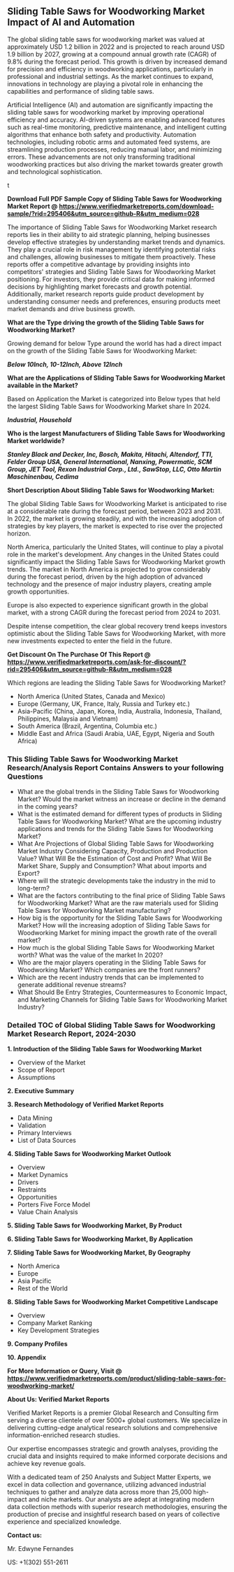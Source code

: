 <h2>Sliding Table Saws for Woodworking Market Impact of AI and Automation</h2><p>The global sliding table saws for woodworking market was valued at approximately USD 1.2 billion in 2022 and is projected to reach around USD 1.9 billion by 2027, growing at a compound annual growth rate (CAGR) of 9.8% during the forecast period. This growth is driven by increased demand for precision and efficiency in woodworking applications, particularly in professional and industrial settings. As the market continues to expand, innovations in technology are playing a pivotal role in enhancing the capabilities and performance of sliding table saws.</p><p>Artificial Intelligence (AI) and automation are significantly impacting the sliding table saws for woodworking market by improving operational efficiency and accuracy. AI-driven systems are enabling advanced features such as real-time monitoring, predictive maintenance, and intelligent cutting algorithms that enhance both safety and productivity. Automation technologies, including robotic arms and automated feed systems, are streamlining production processes, reducing manual labor, and minimizing errors. These advancements are not only transforming traditional woodworking practices but also driving the market towards greater growth and technological sophistication.</p>t</p><p id="" class=""><strong>Download Full PDF Sample Copy of Sliding Table Saws for Woodworking Market Report @ <a href="https://www.verifiedmarketreports.com/download-sample/?rid=295406&utm_source=github-R&utm_medium=028" target="_blank">https://www.verifiedmarketreports.com/download-sample/?rid=295406&utm_source=github-R&utm_medium=028</a></strong></p><p>The importance of&nbsp;Sliding Table Saws for Woodworking Market research reports lies in their ability to aid strategic planning, helping businesses develop effective strategies by understanding market trends and dynamics. They play a crucial role in risk management by identifying potential risks and challenges, allowing businesses to mitigate them proactively. These reports offer a competitive advantage by providing insights into competitors' strategies and Sliding Table Saws for Woodworking Market positioning. For investors, they provide critical data for making informed decisions by highlighting market forecasts and growth potential. Additionally, market research reports guide product development by understanding consumer needs and preferences, ensuring products meet market demands and drive business growth.</p><p><strong>What are the&nbsp;Type driving the growth of the Sliding Table Saws for Woodworking Market?</strong></p><p id="" class="">Growing demand for below Type around the world has had a direct impact on the growth of the Sliding Table Saws for Woodworking Market:</p><em><strong>Below 10Inch, 10-12Inch, Above 12Inch</strong></em></p><strong>What are the&nbsp;Applications&nbsp;of Sliding Table Saws for Woodworking Market available in the Market?</strong></p><p id="" class="">Based on Application the Market is categorized into Below types that held the largest Sliding Table Saws for Woodworking Market share In 2024.</p><em><strong>Industrial, Household</strong></em></p><strong>Who is the largest Manufacturers of Sliding Table Saws for Woodworking Market worldwide?</strong></p><p><em><strong>Stanley Black and Decker, Inc, Bosch, Makita, Hitachi, Altendorf, TTI, Felder Group USA, General International, Nanxing, Powermatic, SCM Group, JET Tool, Rexon Industrial Corp., Ltd., SawStop, LLC, Otto Martin Maschinenbau, Cedima</strong></em></p><p id="" class=""><strong>Short Description About Sliding Table Saws for Woodworking Market:</strong></p><p>The global Sliding Table Saws for Woodworking Market is anticipated to rise at a considerable rate during the forecast period, between 2023 and 2031. In 2022, the market is growing steadily, and with the increasing adoption of strategies by key players, the market is expected to rise over the projected horizon.</p><p>North America, particularly the United States, will continue to play a pivotal role in the market's development. Any changes in the United States could significantly impact the Sliding Table Saws for Woodworking Market growth trends. The market in North America is projected to grow considerably during the forecast period, driven by the high adoption of advanced technology and the presence of major industry players, creating ample growth opportunities.</p><p>Europe is also expected to experience significant growth in the global market, with a strong CAGR during the forecast period from 2024 to 2031.</p><p>Despite intense competition, the clear global recovery trend keeps investors optimistic about the Sliding Table Saws for Woodworking Market, with more new investments expected to enter the field in the future.</p><p id="" class=""><strong>Get Discount On The Purchase Of This Report @ <a href="https://www.verifiedmarketreports.com/ask-for-discount/?rid=295406&utm_source=github-R&utm_medium=028" target="_blank">https://www.verifiedmarketreports.com/ask-for-discount/?rid=295406&utm_source=github-R&utm_medium=028</a></strong></p>Which regions are leading the Sliding Table Saws for Woodworking Market?</p><ul><li>North America (United States, Canada and Mexico)</li><li>Europe (Germany, UK, France, Italy, Russia and Turkey etc.)</li><li>Asia-Pacific (China, Japan, Korea, India, Australia, Indonesia, Thailand, Philippines, Malaysia and Vietnam)</li><li>South America (Brazil, Argentina, Columbia etc.)</li><li>Middle East and Africa (Saudi Arabia, UAE, Egypt, Nigeria and South Africa)</li></ul><h3 id="" class="">This Sliding Table Saws for Woodworking Market Research/Analysis Report Contains Answers to your following Questions</h3><ul><li>What are the global trends in the Sliding Table Saws for Woodworking Market? Would the market witness an increase or decline in the demand in the coming years?</li><li>What is the estimated demand for different types of products in Sliding Table Saws for Woodworking Market? What are the upcoming industry applications and trends for the Sliding Table Saws for Woodworking Market?</li><li>What Are Projections of Global Sliding Table Saws for Woodworking Market Industry Considering Capacity, Production and Production Value? What Will Be the Estimation of Cost and Profit? What Will Be Market Share, Supply and Consumption? What about imports and Export?</li><li>Where will the strategic developments take the industry in the mid to long-term?</li><li>What are the factors contributing to the final price of Sliding Table Saws for Woodworking Market? What are the raw materials used for Sliding Table Saws for Woodworking Market manufacturing?</li><li>How big is the opportunity for the Sliding Table Saws for Woodworking Market? How will the increasing adoption of Sliding Table Saws for Woodworking Market for mining impact the growth rate of the overall market?</li><li>How much is the global Sliding Table Saws for Woodworking Market worth? What was the value of the market In 2020?</li><li>Who are the major players operating in the Sliding Table Saws for Woodworking Market? Which companies are the front runners?</li><li>Which are the recent industry trends that can be implemented to generate additional revenue streams?</li><li>What Should Be Entry Strategies, Countermeasures to Economic Impact, and Marketing Channels for Sliding Table Saws for Woodworking Market Industry?</li></ul><h3 id="" class="">Detailed TOC of Global Sliding Table Saws for Woodworking Market Research Report, 2024-2030</h3><p id="" class=""><strong>1. Introduction of the Sliding Table Saws for Woodworking Market</strong></p><ul><li>Overview of the Market</li><li>Scope of Report</li><li>Assumptions</li></ul><p id="" class=""><strong>2. Executive Summary</strong></p><p id="" class=""><strong>3. Research Methodology of Verified Market Reports</strong></p><ul><li>Data Mining</li><li>Validation</li><li>Primary Interviews</li><li>List of Data Sources</li></ul><p id="" class=""><strong>4. Sliding Table Saws for Woodworking Market Outlook</strong></p><ul><li>Overview</li><li>Market Dynamics</li><li>Drivers</li><li>Restraints</li><li>Opportunities</li><li>Porters Five Force Model</li><li>Value Chain Analysis</li></ul><p id="" class=""><strong>5. Sliding Table Saws for Woodworking Market, By Product</strong></p><p id="" class=""><strong>6. Sliding Table Saws for Woodworking Market, By Application</strong></p><p id="" class=""><strong>7. Sliding Table Saws for Woodworking Market, By Geography</strong></p><ul><li>North America</li><li>Europe</li><li>Asia Pacific</li><li>Rest of the World</li></ul><p id="" class=""><strong>8. Sliding Table Saws for Woodworking Market Competitive Landscape</strong></p><ul><li>Overview</li><li>Company Market Ranking</li><li>Key Development Strategies</li></ul><p id="" class=""><strong>9. Company Profiles</strong></p><p id="" class=""><strong>10. Appendix</strong></p><p id="" class=""><strong>For More Information or Query, Visit @ <a href="https://www.verifiedmarketreports.com/product/sliding-table-saws-for-woodworking-market/" target="_blank">https://www.verifiedmarketreports.com/product/sliding-table-saws-for-woodworking-market/</a></strong></p><p id="" class=""><strong>About Us: Verified Market Reports</strong></p><p id="" class="">Verified Market Reports is a premier Global Research and Consulting firm serving a diverse clientele of over 5000+ global customers. We specialize in delivering cutting-edge analytical research solutions and comprehensive information-enriched research studies.</p><p id="" class="">Our expertise encompasses strategic and growth analyses, providing the crucial data and insights required to make informed corporate decisions and achieve key revenue goals.</p><p id="" class="">With a dedicated team of 250 Analysts and Subject Matter Experts, we excel in data collection and governance, utilizing advanced industrial techniques to gather and analyze data across more than 25,000 high-impact and niche markets. Our analysts are adept at integrating modern data collection methods with superior research methodologies, ensuring the production of precise and insightful research based on years of collective experience and specialized knowledge.</p><p id="" class=""><strong>Contact us:</strong></p><p id="" class="">Mr. Edwyne Fernandes</p><p id="" class="">US: +1(302) 551-2611</p>